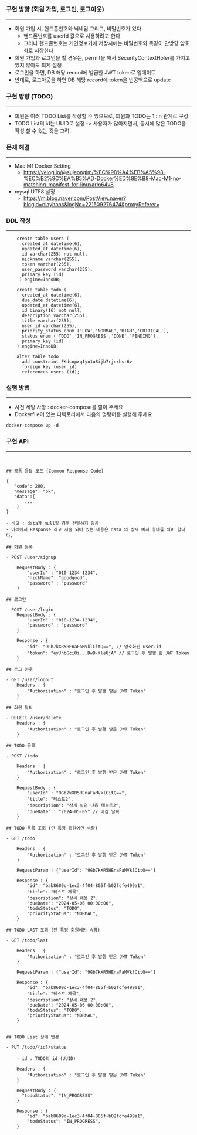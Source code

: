 ### 구현 방향 (회원 가입, 로그인, 로그아웃)

---

* 회원 가입 시, 핸드폰번호와 닉네임 그리고, 비밀번호가 있다
    * 핸드폰번호를 userId 값으로 사용하려고 한다
    * 그러나 핸드폰번호는 개인정보기에 저장시에는 비밀번호와 똑같이 단방향 암호화로 저장한다
* 회원 가입과 로그인을 할 경우는, permit을 해서 SecurityContextHoler를 가지고 있지 않아도 되게 설정
* 로그인을 하면, DB 해당 record에 발급한 JWT token로 업데이트
* 반대로, 로그아웃을 하면 DB 해당 record에 token을 빈공백으로 update

### 구현 방향 (TODO)

---

* 회원은 여러 TODO List를 작성할 수 있으므로, 회원과 TODO는 1 : n 관계로 구성
* TODO List의 id는 UUID로 설정 -> 사용자가 많아지면서, 동시에 많은 TODO를 작성 할 수 있는 것을 고려

### 문제 해결

---

* Mac M1 Docker Setting
    * https://velog.io/@sujeongim/%EC%98%A4%EB%A5%98-%EC%B2%9C%EA%B5%AD-Docker%ED%8E%B8-Mac-M1-no-matching-manifest-for-linuxarm64v8
* mysql UTF8 설정
    * https://m.blog.naver.com/PostView.naver?blogId=playhoos&logNo=221509276474&proxyReferer=

### DDL 작성

---

```mysql
    create table users (
      created_at datetime(6),
      updated_at datetime(6),
      id varchar(255) not null,
      nickname varchar(255),
      token varchar(255),
      user_password varchar(255),
      primary key (id)
     ) engine=InnoDB;

    create table todo (
      created_at datetime(6),
      due_date datetime(6),
      updated_at datetime(6),
      id binary(16) not null,
      description varchar(255),
      title varchar(255),
      user_id varchar(255),
      priority_status enum ('LOW','NORMAL','HIGH','CRITICAL'),
      status enum ('TODO','IN_PROGRESS','DONE','PENDING'),
      primary key (id)
    ) engine=InnoDB;

    alter table todo
      add constraint FKdcopxq1yu1u8ijb7rjexhsr6v
      foreign key (user_id)
      references users (id);
```

### 실행 방법

---

* 사전 세팅 사항 : docker-compose를 깔아 주세요
* Dockerfile이 있는 디렉토리에서 다음의 명령어를 실행해 주세요
```shell
docker-compose up -d
```

### 구현 API

---

```text


## 공통 응답 코드 (Common Response Code)

{
   "code": 200, 
   "message": "ok", 
   "data":{
       ...
	}
}

- 비고 : data가 null일 경우 전달하지 않음
- 아래에서 Response 라고 서술 되어 있는 내용은 data 의 상세 예시 형태를 의미 합니다.

## 회원 등록

- POST /user/signup
    
    RequestBody : {
        "userId" : "010-1234-1234",
        "nickName": "goodgood",
        "password" : "password"
    }

## 로그인

- POST /user/login
    RequestBody : {
        "userId" : "010-1234-1234",
        "password" : "password"
    }
    
    Response : {
        "id": "9Gb7kXR5HEnaFaMVklCitQ==", // 암호화된 user.id
        "token": "eyJhbGciOi...DwD-KleUjA" // 로그인 후 발행 한 JWT Token
    }

## 로그 아웃

- GET /user/logout
    Headers : {
        "Authorization" : "로그인 후 발행 받은 JWT Token"
    }
    
## 회원 탈퇴

- DELETE /user/delete
    Headers : {
        "Authorization" : "로그인 후 발행 받은 JWT Token"
    }

## TODO 등록

- POST /todo

    Headers : {
        "Authorization" : "로그인 후 발행 받은 JWT Token"
    }
    
    RequestBody : {
        "userId" : "9Gb7kXR5HEnaFaMVklCitQ==",
        "title": "테스트2",
        "description": "상세 설명 내용 테스트2",
        "dueDate" : "2024-05-05" // 마감 날짜
    }

## TODO 목록 조회 (단 특정 회원에만 속함)

- GET /todo

    Headers : {
        "Authorization" : "로그인 후 발행 받은 JWT Token"
    }
    
    RequestParam : {"userId": "9Gb7kXR5HEnaFaMVklCitQ=="}

    Response : {
        "id": "bab8609c-1ec3-4f04-805f-b02fcfe499a1",
        "title": "테스트 제목",
        "description": "상세 내용 2",
        "dueDate": "2024-05-06 00:00:00",
        "todoStatus": "TODO",
        "priorityStatus": "NORMAL",
    }
    
## TODO LAST 조회 (단 특정 회원에만 속함)

- GET /todo/last

    Headers : {
        "Authorization" : "로그인 후 발행 받은 JWT Token"
    }
    
    RequestParam : {"userId": "9Gb7kXR5HEnaFaMVklCitQ=="}
 
    Response : {
        "id": "bab8609c-1ec3-4f04-805f-b02fcfe499a1",
        "title": "테스트 제목",
        "description": "상세 내용 2",
        "dueDate": "2024-05-06 00:00:00",
        "todoStatus": "TODO",
        "priorityStatus": "NORMAL",
    }


## TODO List 상태 변경

- PUT /todo/{id}/status

    - id : TODO의 id (UUID)
    
    Headers : {
        "Authorization" : "로그인 후 발행 받은 JWT Token"
    }
    
    RequestBody : {
      "todoStatus": "IN_PROGRESS"
    }
    
    Response : {
        "id": "bab8609c-1ec3-4f04-805f-b02fcfe499a1",
        "todoStatus": "IN_PROGRESS",
    }

```